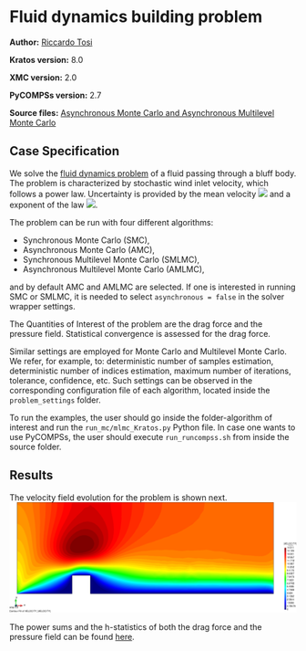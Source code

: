 # Fluid dynamics building problem

**Author:** [Riccardo Tosi](https://github.com/riccardotosi)

**Kratos version:** 8.0

**XMC version:** 2.0

**PyCOMPSs version:** 2.7

**Source files:** [Asynchronous Monte Carlo and Asynchronous Multilevel Monte Carlo](source)

## Case Specification
We solve the [fluid dynamics problem](https://github.com/KratosMultiphysics/Kratos/tree/master/applications/FluidDynamicsApplication) of a fluid passing through a bluff body. The problem is characterized by stochastic wind inlet velocity, which follows a power law. Uncertainty is provided by the mean velocity <img src="https://render.githubusercontent.com/render/math?math=u\sim\mathcal{N}(10.0,0.1)"> and a exponent of the law <img src="https://render.githubusercontent.com/render/math?math=\alpha\sim\mathcal{N}(0.12,0.012)">.

The problem can be run with four different algorithms:

* Synchronous Monte Carlo (SMC),
* Asynchronous Monte Carlo (AMC),
* Synchronous Multilevel Monte Carlo (SMLMC),
* Asynchronous Multilevel Monte Carlo (AMLMC),

and by default AMC and AMLMC are selected. If one is interested in running SMC or SMLMC, it is needed to select `asynchronous = false` in the solver wrapper settings.

The Quantities of Interest of the problem are the drag force and the pressure field. Statistical convergence is assessed for the drag force.

Similar settings are employed for Monte Carlo and Multilevel Monte Carlo. We refer, for example, to: deterministic number of samples estimation, deterministic number of indices estimation, maximum number of iterations, tolerance, confidence, etc. Such settings can be observed in the corresponding configuration file of each algorithm, located inside the `problem_settings` folder.

To run the examples, the user should go inside the folder-algorithm of interest and run the `run_mc/mlmc_Kratos.py` Python file. In case one wants to use PyCOMPSs, the user should execute `run_runcompss.sh` from inside the source folder.

## Results

The velocity field evolution for the problem is shown next.
![velocity](data/velocity.gif)

The power sums and the h-statistics of both the drag force and the pressure field can be found [here](source/power_sums_outputs).